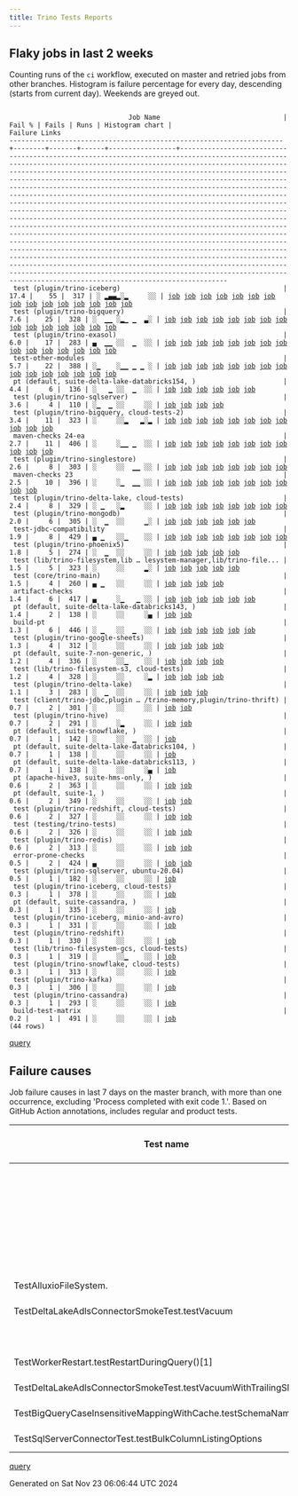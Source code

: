 ```yaml
---
title: Trino Tests Reports
---
```


## Flaky jobs in last 2 weeks

Counting runs of the `ci` workflow, executed on master and retried jobs from other branches.
Histogram is failure percentage for every day, descending (starts from current day).
Weekends are greyed out.
<pre><code>
                              Job Name                               | Fail % | Fails | Runs | Histogram chart |                                                                                                                                                                                                                                                                                                                                                                                                                                                                                                                                                                                                                  Failure Links                                                                                                                                                                                                                                                                                                                                                                                                                                                                                                                                                                                                                   
---------------------------------------------------------------------+--------+-------+------+-----------------+--------------------------------------------------------------------------------------------------------------------------------------------------------------------------------------------------------------------------------------------------------------------------------------------------------------------------------------------------------------------------------------------------------------------------------------------------------------------------------------------------------------------------------------------------------------------------------------------------------------------------------------------------------------------------------------------------------------------------------------------------------------------------------------------------------------------------------------------------------------------------------------------------------------------------------------------------------------------------------------------------------------------------------------------------------------------------------------------------------------------------------------------------------------------------------------------------------------------------------------------------
 test (plugin/trino-iceberg)                                         |   17.4 |    55 |  317 | ░ ▂▄▄▂░▂     ░░ | <a href="https://github.com/trinodb/trino/actions/runs/11978382352/job/33398366801">job</a> <a href="https://github.com/trinodb/trino/actions/runs/11928581320/job/33299089809">job</a> <a href="https://github.com/trinodb/trino/actions/runs/11928581320/job/33299089809">job</a> <a href="https://github.com/trinodb/trino/actions/runs/11928581320/job/33299089809">job</a> <a href="https://github.com/trinodb/trino/actions/runs/11949178168/job/33308180384">job</a> <a href="https://github.com/trinodb/trino/actions/runs/11950257380/job/33311443407">job</a> <a href="https://github.com/trinodb/trino/actions/runs/11925986890/job/33239074119">job</a> <a href="https://github.com/trinodb/trino/actions/runs/11925986890/job/33239074119">job</a> <a href="https://github.com/trinodb/trino/actions/runs/11928581320/job/33245857424">job</a> <a href="https://github.com/trinodb/trino/actions/runs/11928581320/job/33245857424">job</a> <a href="https://github.com/trinodb/trino/actions/runs/11928581320/job/33245857424">job</a> <a href="https://github.com/trinodb/trino/actions/runs/11906772504/job/33179450112">job</a> <a href="https://github.com/trinodb/trino/actions/runs/11910061602/job/33188773982">job</a> <a href="https://github.com/trinodb/trino/actions/runs/11910093868/job/33188878163">job</a> <a href="https://github.com/trinodb/trino/actions/runs/11911182731/job/33192216246">job</a>  
 test (plugin/trino-bigquery)                                        |    7.6 |    25 |  328 | ░  ▁▁ ░▂▁ ▁  ▃░ | <a href="https://github.com/trinodb/trino/actions/runs/11975829704/job/33390154673">job</a> <a href="https://github.com/trinodb/trino/actions/runs/11932065606/job/33256329759">job</a> <a href="https://github.com/trinodb/trino/actions/runs/11936682245/job/33270966085">job</a> <a href="https://github.com/trinodb/trino/actions/runs/11940222193/job/33282475992">job</a> <a href="https://github.com/trinodb/trino/actions/runs/11940222193/job/33282475992">job</a> <a href="https://github.com/trinodb/trino/actions/runs/11940945488/job/33284794992">job</a> <a href="https://github.com/trinodb/trino/actions/runs/11912695459/job/33196914671">job</a> <a href="https://github.com/trinodb/trino/actions/runs/11923270255/job/33231326777">job</a> <a href="https://github.com/trinodb/trino/actions/runs/11923535924/job/33232154228">job</a> <a href="https://github.com/trinodb/trino/actions/runs/11923705842/job/33232646479">job</a> <a href="https://github.com/trinodb/trino/actions/runs/11900186467/job/33160589810">job</a> <a href="https://github.com/trinodb/trino/actions/runs/11866998139/job/33074503159">job</a> <a href="https://github.com/trinodb/trino/actions/runs/11862175296/job/33061065950">job</a> <a href="https://github.com/trinodb/trino/actions/runs/11810047995/job/32901434355">job</a> <a href="https://github.com/trinodb/trino/actions/runs/11818526908/job/32926366964">job</a>  
 test (plugin/trino-exasol)                                          |    6.0 |    17 |  283 | ▄  ▁▁ ░░  ▁  ░░ | <a href="https://github.com/trinodb/trino/actions/runs/11982209841/job/33409887646">job</a> <a href="https://github.com/trinodb/trino/actions/runs/11967640778/job/33365218139">job</a> <a href="https://github.com/trinodb/trino/actions/runs/11925986890/job/33239072897">job</a> <a href="https://github.com/trinodb/trino/actions/runs/11925986890/job/33239072897">job</a> <a href="https://github.com/trinodb/trino/actions/runs/11936547343/job/33270544613">job</a> <a href="https://github.com/trinodb/trino/actions/runs/11936547343/job/33270544613">job</a> <a href="https://github.com/trinodb/trino/actions/runs/11941730098/job/33287313841">job</a> <a href="https://github.com/trinodb/trino/actions/runs/11910093868/job/33188875712">job</a> <a href="https://github.com/trinodb/trino/actions/runs/11916639450/job/33209848838">job</a> <a href="https://github.com/trinodb/trino/actions/runs/11895302522/job/33144650588">job</a> <a href="https://github.com/trinodb/trino/actions/runs/11813135725/job/32909712303">job</a> <a href="https://github.com/trinodb/trino/actions/runs/11818529150/job/32926385698">job</a> <a href="https://github.com/trinodb/trino/actions/runs/11821789722/job/32937417365">job</a> <a href="https://github.com/trinodb/trino/actions/runs/11824239588/job/32945386536">job</a> <a href="https://github.com/trinodb/trino/actions/runs/11824239588/job/32945386536">job</a>  
 test-other-modules                                                  |    5.7 |    22 |  388 | ░▁    ░▁▁ ▁ ▁ ░ | <a href="https://github.com/trinodb/trino/actions/runs/11966660474/job/33362642983">job</a> <a href="https://github.com/trinodb/trino/actions/runs/11966660474/job/33362642983">job</a> <a href="https://github.com/trinodb/trino/actions/runs/11966660474/job/33363830417">job</a> <a href="https://github.com/trinodb/trino/actions/runs/11966660474/job/33363830417">job</a> <a href="https://github.com/trinodb/trino/actions/runs/11972264213/job/33378814099">job</a> <a href="https://github.com/trinodb/trino/actions/runs/11950257380/job/33311372188">job</a> <a href="https://github.com/trinodb/trino/actions/runs/11912695459/job/33196848333">job</a> <a href="https://github.com/trinodb/trino/actions/runs/11915367059/job/33205460578">job</a> <a href="https://github.com/trinodb/trino/actions/runs/11893624754/job/33139028175">job</a> <a href="https://github.com/trinodb/trino/actions/runs/11865278589/job/33070183715">job</a> <a href="https://github.com/trinodb/trino/actions/runs/11871408037/job/33083880001">job</a> <a href="https://github.com/trinodb/trino/actions/runs/11851794466/job/33028866655">job</a> <a href="https://github.com/trinodb/trino/actions/runs/11851794466/job/33028866655">job</a> <a href="https://github.com/trinodb/trino/actions/runs/11829679178/job/32961901595">job</a> <a href="https://github.com/trinodb/trino/actions/runs/11820238617/job/32932075871">job</a>  
 pt (default, suite-delta-lake-databricks154, )                      |    4.4 |     6 |  136 | ░   ▁ ░░  ▁  ░░ | <a href="https://github.com/trinodb/trino/actions/runs/11925737475/job/33238573564">job</a> <a href="https://github.com/trinodb/trino/actions/runs/11910093868/job/33189301734">job</a> <a href="https://github.com/trinodb/trino/actions/runs/11912695459/job/33197437464">job</a> <a href="https://github.com/trinodb/trino/actions/runs/11824239588/job/32951882736">job</a> <a href="https://github.com/trinodb/trino/actions/runs/11824239588/job/32951882736">job</a> <a href="https://github.com/trinodb/trino/actions/runs/11824239588/job/32951882736">job</a>                                                                                                                                                                                                                                                                                                                                                                                                                                                                                                                                                                                                                                                                                                                                                  
 test (plugin/trino-sqlserver)                                       |    3.6 |     4 |  110 | ░▁  ▁ ░░     ░░ | <a href="https://github.com/trinodb/trino/actions/runs/11966660474/job/33362685540">job</a> <a href="https://github.com/trinodb/trino/actions/runs/11966660474/job/33362685540">job</a> <a href="https://github.com/trinodb/trino/actions/runs/11974717154/job/33386508117">job</a> <a href="https://github.com/trinodb/trino/actions/runs/11923535924/job/33232167535">job</a>                                                                                                                                                                                                                                                                                                                                                                                                                                                                                                                                                                                                                                                                                                                                                                                                                                                                                                                  
 test (plugin/trino-bigquery, cloud-tests-2)                         |    3.4 |    11 |  323 | ░     ░░▂   ▂░▂ | <a href="https://github.com/trinodb/trino/actions/runs/11973910005/job/33383899273">job</a> <a href="https://github.com/trinodb/trino/actions/runs/11943245784/job/33291970759">job</a> <a href="https://github.com/trinodb/trino/actions/runs/11895302522/job/33144644456">job</a> <a href="https://github.com/trinodb/trino/actions/runs/11860207137/job/33054999225">job</a> <a href="https://github.com/trinodb/trino/actions/runs/11860207137/job/33054999225">job</a> <a href="https://github.com/trinodb/trino/actions/runs/11863559561/job/33065298948">job</a> <a href="https://github.com/trinodb/trino/actions/runs/11819886905/job/32931013090">job</a> <a href="https://github.com/trinodb/trino/actions/runs/11820238617/job/32932173625">job</a> <a href="https://github.com/trinodb/trino/actions/runs/11786143042/job/32828913111">job</a> <a href="https://github.com/trinodb/trino/actions/runs/11786143042/job/32828913111">job</a> <a href="https://github.com/trinodb/trino/actions/runs/11755403915/job/32750457106">job</a>                                                                                                                                                                                                                                                                                                                                  
 maven-checks 24-ea                                                  |    2.7 |    11 |  406 | ░     ░▁▁ ▁  ░░ | <a href="https://github.com/trinodb/trino/actions/runs/11952153052/job/33317286145">job</a> <a href="https://github.com/trinodb/trino/actions/runs/11932065606/job/33256255448">job</a> <a href="https://github.com/trinodb/trino/actions/runs/11865278589/job/33070183214">job</a> <a href="https://github.com/trinodb/trino/actions/runs/11851794466/job/33028866437">job</a> <a href="https://github.com/trinodb/trino/actions/runs/11851794466/job/33028866437">job</a> <a href="https://github.com/trinodb/trino/actions/runs/11837569436/job/32984818871">job</a> <a href="https://github.com/trinodb/trino/actions/runs/11820238617/job/32932072678">job</a> <a href="https://github.com/trinodb/trino/actions/runs/11824239588/job/32945309642">job</a> <a href="https://github.com/trinodb/trino/actions/runs/11824239588/job/32945309642">job</a> <a href="https://github.com/trinodb/trino/actions/runs/11824239588/job/32945309642">job</a> <a href="https://github.com/trinodb/trino/actions/runs/11824777860/job/32947060689">job</a>                                                                                                                                                                                                                                                                                                                                  
 test (plugin/trino-singlestore)                                     |    2.6 |     8 |  303 | ░     ░░  ▁▁ ░░ | <a href="https://github.com/trinodb/trino/actions/runs/11883290632/job/33109851649">job</a> <a href="https://github.com/trinodb/trino/actions/runs/11824239588/job/32945397042">job</a> <a href="https://github.com/trinodb/trino/actions/runs/11824239588/job/32945397042">job</a> <a href="https://github.com/trinodb/trino/actions/runs/11824239588/job/32945397042">job</a> <a href="https://github.com/trinodb/trino/actions/runs/11825122272/job/32948325994">job</a> <a href="https://github.com/trinodb/trino/actions/runs/11825122272/job/32948325994">job</a> <a href="https://github.com/trinodb/trino/actions/runs/11804006902/job/32883347555">job</a> <a href="https://github.com/trinodb/trino/actions/runs/11804006902/job/32883347555">job</a>                                                                                                                                                                                                                                                                                                                                                                                                                                                                                                                                                                                  
 maven-checks 23                                                     |    2.5 |    10 |  396 | ░     ░▁  ▁▁ ░░ | <a href="https://github.com/trinodb/trino/actions/runs/11869166020/job/33079184892">job</a> <a href="https://github.com/trinodb/trino/actions/runs/11869166020/job/33079184892">job</a> <a href="https://github.com/trinodb/trino/actions/runs/11824239588/job/32945309328">job</a> <a href="https://github.com/trinodb/trino/actions/runs/11824239588/job/32945309328">job</a> <a href="https://github.com/trinodb/trino/actions/runs/11824239588/job/32945309328">job</a> <a href="https://github.com/trinodb/trino/actions/runs/11824777860/job/32947059519">job</a> <a href="https://github.com/trinodb/trino/actions/runs/11800324753/job/32871034700">job</a> <a href="https://github.com/trinodb/trino/actions/runs/11800324753/job/32871034700">job</a> <a href="https://github.com/trinodb/trino/actions/runs/11800324753/job/32872898476">job</a> <a href="https://github.com/trinodb/trino/actions/runs/11800324753/job/32872898476">job</a>                                                                                                                                                                                                                                                                                                                                                                                                                  
 test (plugin/trino-delta-lake, cloud-tests)                         |    2.4 |     8 |  329 | ░ ▁   ░▂     ░░ | <a href="https://github.com/trinodb/trino/actions/runs/11979799717/job/33402968504">job</a> <a href="https://github.com/trinodb/trino/actions/runs/11952364943/job/33317990953">job</a> <a href="https://github.com/trinodb/trino/actions/runs/11952735997/job/33319181705">job</a> <a href="https://github.com/trinodb/trino/actions/runs/11952735997/job/33319181705">job</a> <a href="https://github.com/trinodb/trino/actions/runs/11910093868/job/33188874018">job</a> <a href="https://github.com/trinodb/trino/actions/runs/11923535924/job/33232158066">job</a> <a href="https://github.com/trinodb/trino/actions/runs/11871408037/job/33083892605">job</a> <a href="https://github.com/trinodb/trino/actions/runs/11858384301/job/33048958933">job</a>                                                                                                                                                                                                                                                                                                                                                                                                                                                                                                                                                                                  
 test (plugin/trino-mongodb)                                         |    2.0 |     6 |  305 | ░  ▁  ░░     ▁░ | <a href="https://github.com/trinodb/trino/actions/runs/11940222193/job/33282485811">job</a> <a href="https://github.com/trinodb/trino/actions/runs/11940222193/job/33282485811">job</a> <a href="https://github.com/trinodb/trino/actions/runs/11941730098/job/33287318975">job</a> <a href="https://github.com/trinodb/trino/actions/runs/11761608020/job/32763588077">job</a> <a href="https://github.com/trinodb/trino/actions/runs/11761608020/job/32763588077">job</a> <a href="https://github.com/trinodb/trino/actions/runs/11761608020/job/32763588077">job</a>                                                                                                                                                                                                                                                                                                                                                                                                                                                                                                                                                                                                                                                                                                                                                  
 test-jdbc-compatibility                                             |    1.9 |     8 |  429 | ▄ ▁   ░░▁    ░░ | <a href="https://github.com/trinodb/trino/actions/runs/11982024655/job/33409327509">job</a> <a href="https://github.com/trinodb/trino/actions/runs/11944670464/job/33296014995">job</a> <a href="https://github.com/trinodb/trino/actions/runs/11950257380/job/33311370860">job</a> <a href="https://github.com/trinodb/trino/actions/runs/11825122272/job/33034360308">job</a> <a href="https://github.com/trinodb/trino/actions/runs/11825122272/job/33034360308">job</a> <a href="https://github.com/trinodb/trino/actions/runs/11824777860/job/32947061405">job</a> <a href="https://github.com/trinodb/trino/actions/runs/11825122272/job/32948248712">job</a> <a href="https://github.com/trinodb/trino/actions/runs/11825122272/job/32948248712">job</a>                                                                                                                                                                                                                                                                                                                                                                                                                                                                                                                                                                                  
 test (plugin/trino-phoenix5)                                        |    1.8 |     5 |  274 | ░  ▁  ░░     ░░ | <a href="https://github.com/trinodb/trino/actions/runs/11940222193/job/33282487258">job</a> <a href="https://github.com/trinodb/trino/actions/runs/11940222193/job/33282487258">job</a> <a href="https://github.com/trinodb/trino/actions/runs/11940945488/job/33284808023">job</a> <a href="https://github.com/trinodb/trino/actions/runs/11923270255/job/33231334815">job</a> <a href="https://github.com/trinodb/trino/actions/runs/11900186467/job/33160606306">job</a>                                                                                                                                                                                                                                                                                                                                                                                                                                                                                                                                                                                                                                                                                                                                                                                                                                  
 test (lib/trino-filesystem,lib … lesystem-manager,lib/trino-file... |    1.5 |     5 |  323 | ░     ░░     ▂░ | <a href="https://github.com/trinodb/trino/actions/runs/11888058224/job/33121907096">job</a> <a href="https://github.com/trinodb/trino/actions/runs/11761608020/job/32763581787">job</a> <a href="https://github.com/trinodb/trino/actions/runs/11761608020/job/32763581787">job</a> <a href="https://github.com/trinodb/trino/actions/runs/11761608020/job/32763581787">job</a> <a href="https://github.com/trinodb/trino/actions/runs/11762341979/job/32765139185">job</a>                                                                                                                                                                                                                                                                                                                                                                                                                                                                                                                                                                                                                                                                                                                                                                                                                                  
 test (core/trino-main)                                              |    1.5 |     4 |  260 | ▄ ▁   ░░     ░░ | <a href="https://github.com/trinodb/trino/actions/runs/11982209841/job/33409883166">job</a> <a href="https://github.com/trinodb/trino/actions/runs/11958299999/job/33337588782">job</a> <a href="https://github.com/trinodb/trino/actions/runs/11958299999/job/33337588782">job</a> <a href="https://github.com/trinodb/trino/actions/runs/11900186467/job/33160585513">job</a>                                                                                                                                                                                                                                                                                                                                                                                                                                                                                                                                                                                                                                                                                                                                                                                                                                                                                                                  
 artifact-checks                                                     |    1.4 |     6 |  417 | ▄     ░▁   ▁ ░░ | <a href="https://github.com/trinodb/trino/actions/runs/11982024655/job/33409326070">job</a> <a href="https://github.com/trinodb/trino/actions/runs/11953550390/job/33321657018">job</a> <a href="https://github.com/trinodb/trino/actions/runs/11912695459/job/33196844287">job</a> <a href="https://github.com/trinodb/trino/actions/runs/11865278589/job/33070181221">job</a> <a href="https://github.com/trinodb/trino/actions/runs/11800324753/job/32871032572">job</a> <a href="https://github.com/trinodb/trino/actions/runs/11800324753/job/32871032572">job</a>                                                                                                                                                                                                                                                                                                                                                                                                                                                                                                                                                                                                                                                                                                                                                  
 pt (default, suite-delta-lake-databricks143, )                      |    1.4 |     2 |  138 | ░     ░░     ░▄ | <a href="https://github.com/trinodb/trino/actions/runs/11922110164/job/33228115181">job</a> <a href="https://github.com/trinodb/trino/actions/runs/11755403915/job/32750561387">job</a>                                                                                                                                                                                                                                                                                                                                                                                                                                                                                                                                                                                                                                                                                                                                                                                                                                                                                                                                                                                                                                                                                  
 build-pt                                                            |    1.3 |     6 |  446 | ░ ▁   ░░  ▁  ░░ | <a href="https://github.com/trinodb/trino/actions/runs/11952735997/job/33319113202">job</a> <a href="https://github.com/trinodb/trino/actions/runs/11952735997/job/33319113202">job</a> <a href="https://github.com/trinodb/trino/actions/runs/11824239588/job/32945312252">job</a> <a href="https://github.com/trinodb/trino/actions/runs/11824239588/job/32945312252">job</a> <a href="https://github.com/trinodb/trino/actions/runs/11824239588/job/32945312252">job</a> <a href="https://github.com/trinodb/trino/actions/runs/11824777860/job/32947060070">job</a>                                                                                                                                                                                                                                                                                                                                                                                                                                                                                                                                                                                                                                                                                                                                                  
 test (plugin/trino-google-sheets)                                   |    1.3 |     4 |  312 | ░     ░░     ░░ | <a href="https://github.com/trinodb/trino/actions/runs/11978022177/job/33397231050">job</a> <a href="https://github.com/trinodb/trino/actions/runs/11952153052/job/33317372915">job</a> <a href="https://github.com/trinodb/trino/actions/runs/11922110164/job/33227744143">job</a> <a href="https://github.com/trinodb/trino/actions/runs/11923270255/job/33231330761">job</a>                                                                                                                                                                                                                                                                                                                                                                                                                                                                                                                                                                                                                                                                                                                                                                                                                                                                                                                  
 pt (default, suite-7-non-generic, )                                 |    1.2 |     4 |  336 | ░     ░░▁    ░░ | <a href="https://github.com/trinodb/trino/actions/runs/11825122272/job/33034378744">job</a> <a href="https://github.com/trinodb/trino/actions/runs/11825122272/job/33034378744">job</a> <a href="https://github.com/trinodb/trino/actions/runs/11825122272/job/32948845771">job</a> <a href="https://github.com/trinodb/trino/actions/runs/11825122272/job/32948845771">job</a>                                                                                                                                                                                                                                                                                                                                                                                                                                                                                                                                                                                                                                                                                                                                                                                                                                                                                                                  
 test (lib/trino-filesystem-s3, cloud-tests)                         |    1.2 |     4 |  328 | ░     ░░     ░▂ | <a href="https://github.com/trinodb/trino/actions/runs/11932065606/job/33256325639">job</a> <a href="https://github.com/trinodb/trino/actions/runs/11941508549/job/33286561341">job</a> <a href="https://github.com/trinodb/trino/actions/runs/11911523839/job/33193410879">job</a> <a href="https://github.com/trinodb/trino/actions/runs/11755403915/job/32750456882">job</a>                                                                                                                                                                                                                                                                                                                                                                                                                                                                                                                                                                                                                                                                                                                                                                                                                                                                                                                  
 test (plugin/trino-delta-lake)                                      |    1.1 |     3 |  283 | ░  ▁  ░░     ░░ | <a href="https://github.com/trinodb/trino/actions/runs/11936547343/job/33270541400">job</a> <a href="https://github.com/trinodb/trino/actions/runs/11936547343/job/33270541400">job</a> <a href="https://github.com/trinodb/trino/actions/runs/11823764011/job/32943824554">job</a>                                                                                                                                                                                                                                                                                                                                                                                                                                                                                                                                                                                                                                                                                                                                                                                                                                                                                                                                                                                                  
 test (client/trino-jdbc,plugin … /trino-memory,plugin/trino-thrift) |    0.7 |     2 |  301 | ░     ░░     ░░ | <a href="https://github.com/trinodb/trino/actions/runs/11863559561/job/33065295149">job</a> <a href="https://github.com/trinodb/trino/actions/runs/11820238617/job/32932154808">job</a>                                                                                                                                                                                                                                                                                                                                                                                                                                                                                                                                                                                                                                                                                                                                                                                                                                                                                                                                                                                                                                                                                  
 test (plugin/trino-hive)                                            |    0.7 |     2 |  291 | ░     ░▂     ░░ | <a href="https://github.com/trinodb/trino/actions/runs/11923270255/job/33231330972">job</a> <a href="https://github.com/trinodb/trino/actions/runs/11865278589/job/33070219456">job</a>                                                                                                                                                                                                                                                                                                                                                                                                                                                                                                                                                                                                                                                                                                                                                                                                                                                                                                                                                                                                                                                                                  
 pt (default, suite-snowflake, )                                     |    0.7 |     1 |  142 | ░     ░░  ▁  ░░ | <a href="https://github.com/trinodb/trino/actions/runs/11821789722/job/32938041047">job</a>                                                                                                                                                                                                                                                                                                                                                                                                                                                                                                                                                                                                                                                                                                                                                                                                                                                                                                                                                                                                                                                                                                                                                                  
 pt (default, suite-delta-lake-databricks104, )                      |    0.7 |     1 |  138 | ░     ░░     ░░ | <a href="https://github.com/trinodb/trino/actions/runs/11922975387/job/33230741472">job</a>                                                                                                                                                                                                                                                                                                                                                                                                                                                                                                                                                                                                                                                                                                                                                                                                                                                                                                                                                                                                                                                                                                                                                                  
 pt (default, suite-delta-lake-databricks113, )                      |    0.7 |     1 |  138 | ░     ░░     ░▄ | <a href="https://github.com/trinodb/trino/actions/runs/11755403915/job/32750560774">job</a>                                                                                                                                                                                                                                                                                                                                                                                                                                                                                                                                                                                                                                                                                                                                                                                                                                                                                                                                                                                                                                                                                                                                                                  
 pt (apache-hive3, suite-hms-only, )                                 |    0.6 |     2 |  363 | ░     ░░     ░░ | <a href="https://github.com/trinodb/trino/actions/runs/11823461273/job/32943440094">job</a> <a href="https://github.com/trinodb/trino/actions/runs/11823461273/job/32943440094">job</a>                                                                                                                                                                                                                                                                                                                                                                                                                                                                                                                                                                                                                                                                                                                                                                                                                                                                                                                                                                                                                                                                                  
 pt (default, suite-1, )                                             |    0.6 |     2 |  349 | ░     ░░     ░░ | <a href="https://github.com/trinodb/trino/actions/runs/11915367059/job/33206071357">job</a> <a href="https://github.com/trinodb/trino/actions/runs/11837569436/job/32985365277">job</a>                                                                                                                                                                                                                                                                                                                                                                                                                                                                                                                                                                                                                                                                                                                                                                                                                                                                                                                                                                                                                                                                                  
 test (plugin/trino-redshift, cloud-tests)                           |    0.6 |     2 |  327 | ░     ░░     ░░ | <a href="https://github.com/trinodb/trino/actions/runs/11906079377/job/33177616208">job</a> <a href="https://github.com/trinodb/trino/actions/runs/11922110164/job/33227753666">job</a>                                                                                                                                                                                                                                                                                                                                                                                                                                                                                                                                                                                                                                                                                                                                                                                                                                                                                                                                                                                                                                                                                  
 test (testing/trino-tests)                                          |    0.6 |     2 |  326 | ░     ░░     ░░ | <a href="https://github.com/trinodb/trino/actions/runs/11941508549/job/33286578322">job</a> <a href="https://github.com/trinodb/trino/actions/runs/11900186467/job/33160612166">job</a>                                                                                                                                                                                                                                                                                                                                                                                                                                                                                                                                                                                                                                                                                                                                                                                                                                                                                                                                                                                                                                                                                  
 test (plugin/trino-redis)                                           |    0.6 |     2 |  313 | ░     ░░     ░░ | <a href="https://github.com/trinodb/trino/actions/runs/11966660474/job/33362684007">job</a> <a href="https://github.com/trinodb/trino/actions/runs/11966660474/job/33362684007">job</a>                                                                                                                                                                                                                                                                                                                                                                                                                                                                                                                                                                                                                                                                                                                                                                                                                                                                                                                                                                                                                                                                                  
 error-prone-checks                                                  |    0.5 |     2 |  424 | ▄     ░░     ░░ | <a href="https://github.com/trinodb/trino/actions/runs/11982024655/job/33409326567">job</a> <a href="https://github.com/trinodb/trino/actions/runs/11818529150/job/32926286960">job</a>                                                                                                                                                                                                                                                                                                                                                                                                                                                                                                                                                                                                                                                                                                                                                                                                                                                                                                                                                                                                                                                                                  
 test (plugin/trino-sqlserver, ubuntu-20.04)                         |    0.5 |     1 |  182 | ░     ░░     ░░ | <a href="https://github.com/trinodb/trino/actions/runs/11910093868/job/33188889254">job</a>                                                                                                                                                                                                                                                                                                                                                                                                                                                                                                                                                                                                                                                                                                                                                                                                                                                                                                                                                                                                                                                                                                                                                                  
 test (plugin/trino-iceberg, cloud-tests)                            |    0.3 |     1 |  378 | ░     ░░     ░░ | <a href="https://github.com/trinodb/trino/actions/runs/11964569157/job/33357155305">job</a>                                                                                                                                                                                                                                                                                                                                                                                                                                                                                                                                                                                                                                                                                                                                                                                                                                                                                                                                                                                                                                                                                                                                                                  
 pt (default, suite-cassandra, )                                     |    0.3 |     1 |  335 | ░     ░░     ░░ | <a href="https://github.com/trinodb/trino/actions/runs/11944670464/job/33296387041">job</a>                                                                                                                                                                                                                                                                                                                                                                                                                                                                                                                                                                                                                                                                                                                                                                                                                                                                                                                                                                                                                                                                                                                                                                  
 test (plugin/trino-iceberg, minio-and-avro)                         |    0.3 |     1 |  331 | ░     ░░     ░░ | <a href="https://github.com/trinodb/trino/actions/runs/11922975387/job/33230412884">job</a>                                                                                                                                                                                                                                                                                                                                                                                                                                                                                                                                                                                                                                                                                                                                                                                                                                                                                                                                                                                                                                                                                                                                                                  
 test (plugin/trino-redshift)                                        |    0.3 |     1 |  330 | ░     ░░     ░░ | <a href="https://github.com/trinodb/trino/actions/runs/11810047995/job/32901440758">job</a>                                                                                                                                                                                                                                                                                                                                                                                                                                                                                                                                                                                                                                                                                                                                                                                                                                                                                                                                                                                                                                                                                                                                                                  
 test (lib/trino-filesystem-gcs, cloud-tests)                        |    0.3 |     1 |  319 | ░     ░░▁    ░░ | <a href="https://github.com/trinodb/trino/actions/runs/11858384301/job/33048953555">job</a>                                                                                                                                                                                                                                                                                                                                                                                                                                                                                                                                                                                                                                                                                                                                                                                                                                                                                                                                                                                                                                                                                                                                                                  
 test (plugin/trino-snowflake, cloud-tests)                          |    0.3 |     1 |  313 | ░     ░░     ░░ | <a href="https://github.com/trinodb/trino/actions/runs/11964569157/job/33357159406">job</a>                                                                                                                                                                                                                                                                                                                                                                                                                                                                                                                                                                                                                                                                                                                                                                                                                                                                                                                                                                                                                                                                                                                                                                  
 test (plugin/trino-kafka)                                           |    0.3 |     1 |  306 | ░     ░░     ░░ | <a href="https://github.com/trinodb/trino/actions/runs/11928441102/job/33245477917">job</a>                                                                                                                                                                                                                                                                                                                                                                                                                                                                                                                                                                                                                                                                                                                                                                                                                                                                                                                                                                                                                                                                                                                                                                  
 test (plugin/trino-cassandra)                                       |    0.3 |     1 |  293 | ░     ░░     ░░ | <a href="https://github.com/trinodb/trino/actions/runs/11913519939/job/33199474278">job</a>                                                                                                                                                                                                                                                                                                                                                                                                                                                                                                                                                                                                                                                                                                                                                                                                                                                                                                                                                                                                                                                                                                                                                                  
 build-test-matrix                                                   |    0.2 |     1 |  491 | ░     ░░     ░░ | <a href="https://github.com/trinodb/trino/actions/runs/11917637304/job/33213187967">job</a>                                                                                                                                                                                                                                                                                                                                                                                                                                                                                                                                                                                                                                                                                                                                                                                                                                                                                                                                                                                                                                                                                                                                                                  
(44 rows)
</code></pre>
[query](https://github.com/trinodb/reports/blob/7cad051803e2599fa1af60b75009dda20e1d8ba1/sql/tests/jobs.sql)

## Failure causes

Job failure causes in last 7 days on the master branch, with more than one occurrence,
excluding 'Process completed with exit code 1.'.
Based on GitHub Action annotations, includes regular and product tests.

| Test name                                                       | Message                                                                                                          | Test failures | Run failures | % of runs | First seen at           | Last seen at            | Failure Links                                                                                                                                                                                                                                                                                                                                                                                                    |
| --------------------------------------------------------------- | ---------------------------------------------------------------------------------------------------------------- | -------------:| ------------:| ---------:| ----------------------- | ----------------------- | ---------------------------------------------------------------------------------------------------------------------------------------------------------------------------------------------------------------------------------------------------------------------------------------------------------------------------------------------------------------------------------------------------------------- |
|                                                                 | Canceling since a higher priority waiting request for 'workflow=ci,\&lt;br/\&gt;                                       |            10 |            1 |       0.1 | 2024-11-22 17:47:52.000 | 2024-11-22 17:47:55.000 | <a href="https://github.com/trinodb/trino/actions/runs/11977536215/job/33395631409">job</a> <a href="https://github.com/trinodb/trino/actions/runs/11977536215/job/33395631757">job</a> <a href="https://github.com/trinodb/trino/actions/runs/11977536215/job/33395632048">job</a> <a href="https://github.com/trinodb/trino/actions/runs/11977536215/job/33395632724">job</a> <a href="https://github.com/trinodb/trino/actions/runs/11977536215/job/33395633062">job</a>  |
|                                                                 | The operation was canceled.                                                                                      |             8 |            8 |       1.0 | 2024-11-18 16:12:07.000 | 2024-11-22 07:29:38.000 | <a href="https://github.com/trinodb/trino/actions/runs/11895302522/job/33144650588">job</a> <a href="https://github.com/trinodb/trino/actions/runs/11910093868/job/33188875712">job</a> <a href="https://github.com/trinodb/trino/actions/runs/11916639450/job/33209848838">job</a> <a href="https://github.com/trinodb/trino/actions/runs/11922110164/job/33227746165">job</a> <a href="https://github.com/trinodb/trino/actions/runs/11936547343/job/33270544613">job</a>  |
|                                                                 | The action has timed out.                                                                                        |             8 |            6 |       0.8 | 2024-11-16 00:15:52.000 | 2024-11-23 00:12:54.000 | <a href="https://github.com/trinodb/trino/actions/runs/11865278589/job/33070181221">job</a> <a href="https://github.com/trinodb/trino/actions/runs/11865278589/job/33070183214">job</a> <a href="https://github.com/trinodb/trino/actions/runs/11865278589/job/33070183715">job</a> <a href="https://github.com/trinodb/trino/actions/runs/11883290632/job/33109851649">job</a> <a href="https://github.com/trinodb/trino/actions/runs/11912695459/job/33196844287">job</a>  |
| TestAlluxioFileSystem.                                          | org.testcontainers.containers.ContainerLaunchException: Container startup failed for image alluxio/alluxio:2.9.5 |             4 |            4 |       0.5 | 2024-11-16 16:27:51.000 | 2024-11-21 09:54:44.000 | <a href="https://github.com/trinodb/trino/actions/runs/11871408037/job/33083880001">job</a> <a href="https://github.com/trinodb/trino/actions/runs/11893624754/job/33139028175">job</a> <a href="https://github.com/trinodb/trino/actions/runs/11912695459/job/33196848333">job</a> <a href="https://github.com/trinodb/trino/actions/runs/11950257380/job/33311372188">job</a>                                                                                  |
| TestDeltaLakeAdlsConnectorSmokeTest.testVacuum                  | expected: \&lt;br/\&gt;                                                                                                |             2 |            2 |       0.3 | 2024-11-19 09:51:14.000 | 2024-11-19 23:38:23.000 | <a href="https://github.com/trinodb/trino/actions/runs/11910093868/job/33188874018">job</a> <a href="https://github.com/trinodb/trino/actions/runs/11923535924/job/33232158066">job</a>                                                                                                                                                                                                                                                  |
|                                                                 | Unhandled error: HttpError: Artifact has expired                                                                 |             2 |            2 |       0.3 | 2024-11-18 23:43:40.000 | 2024-11-22 13:13:28.000 | <a href="https://github.com/trinodb/trino/actions/runs/11903210978/job/33169713445">job</a> <a href="https://github.com/trinodb/trino/actions/runs/11973272520/job/33381859436">job</a>                                                                                                                                                                                                                                                  |
| TestWorkerRestart.testRestartDuringQuery\(\)\[1\]               | testRestartDuringQuery\(\) timed out after 90 seconds                                                            |             2 |            2 |       0.3 | 2024-11-18 20:38:37.000 | 2024-11-20 21:21:15.000 | <a href="https://github.com/trinodb/trino/actions/runs/11900186467/job/33160612166">job</a> <a href="https://github.com/trinodb/trino/actions/runs/11941508549/job/33286578322">job</a>                                                                                                                                                                                                                                                  |
| TestDeltaLakeAdlsConnectorSmokeTest.testVacuumWithTrailingSlash | expected: \&lt;br/\&gt;                                                                                                |             2 |            2 |       0.3 | 2024-11-16 16:22:33.000 | 2024-11-21 11:51:17.000 | <a href="https://github.com/trinodb/trino/actions/runs/11871408037/job/33083892605">job</a> <a href="https://github.com/trinodb/trino/actions/runs/11952364943/job/33317990953">job</a>                                                                                                                                                                                                                                                  |
| TestBigQueryCaseInsensitiveMappingWithCache.testSchemaNameClash | Expecting\&lt;br/\&gt;                                                                                                 |             2 |            2 |       0.3 | 2024-11-16 04:16:48.000 | 2024-11-20 15:59:04.000 | <a href="https://github.com/trinodb/trino/actions/runs/11866998139/job/33074503159">job</a> <a href="https://github.com/trinodb/trino/actions/runs/11936682245/job/33270966085">job</a>                                                                                                                                                                                                                                                  |
| TestSqlServerConnectorTest.testBulkColumnListingOptions         | Failure for bulkListColumns false                                                                                |             2 |            2 |       0.3 | 2024-11-19 23:31:55.000 | 2024-11-22 14:56:17.000 | <a href="https://github.com/trinodb/trino/actions/runs/11923535924/job/33232167535">job</a> <a href="https://github.com/trinodb/trino/actions/runs/11974717154/job/33386508117">job</a>                                                                                                                                                                                                                                                  |

[query](https://github.com/trinodb/reports/blob/7cad051803e2599fa1af60b75009dda20e1d8ba1/sql/tests/annotations.sql)

Generated on Sat Nov 23 06:06:44 UTC 2024
